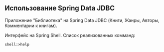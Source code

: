## Использование Spring Data JDBC

Приложение "Библиотека" на Spring Data JDBC (Книги, Жанры, Авторы, Комментарии к книгам).

Интерфейс на Spring Shell. Список реализованных комманд:

```
shell:>help
```